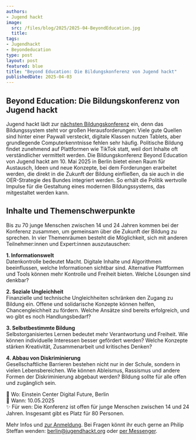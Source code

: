 ```yaml
---
authors:
- Jugend hackt
image: 
  src: /files/blog/2025/2025-04-BeyondEducation.jpg
  title:
tags:
- Jugendhackt
- Beyondeducation
type: post
layout: post
featured: blue
title: "Beyond Education: Die Bildungskonferenz von Jugend hackt"
publishedDate: 2025-04-03
---
```


## Beyond Education: Die Bildungskonferenz von Jugend hackt

Jugend hackt lädt zur [nächsten Bildungskonferenz](https://jugendhackt.org/events/konferenz-beyond-education/) ein, denn das Bildungssystem steht vor großen Herausforderungen: Viele gute Quellen sind hinter einer Paywall versteckt, digitale Klassen nutzen Tablets, aber grundlegende Computerkenntnisse fehlen sehr häufig. Politische Bildung findet zunehmend auf Plattformen wie TikTok statt, weil dort Inhalte oft verständlicher vermittelt werden. Die Bildungskonferenz Beyond Education von Jugend hackt am 10. Mai 2025 in Berlin bietet einen Raum für Austausch, Ideen und neue Konzepte, bei dem Forderungen erarbeitet werden, die direkt in die Zukunft der Bildung einfließen, da sie auch in die OER-Strategie des Bundes integriert werden. So erhält die Politik wertvolle Impulse für die Gestaltung eines modernen Bildungssystems, das mitgestaltet werden kann.

## Inhalte und Themenschwerpunkte

Bis zu 70 junge Menschen zwischen 14 und 24 Jahren kommen bei der Konferenz zusammen, um gemeinsam über die Zukunft der Bildung zu sprechen. In vier Themenräumen besteht die Möglichkeit, sich mit anderen Teilnehmer:innen und Expert:innen auszutauschen:

**1. Informationswelt**<br>
Datenkontrolle bedeutet Macht. Digitale Inhalte und Algorithmen beeinflussen, welche Informationen sichtbar sind. Alternative Plattformen und Tools können mehr Kontrolle und Freiheit bieten. Welche Lösungen sind denkbar?

**2. Soziale Ungleichheit**<br>
Finanzielle und technische Ungleichheiten schränken den Zugang zu Bildung ein. Offene und solidarische Konzepte können helfen, Chancengleichheit zu fördern. Welche Ansätze sind bereits erfolgreich, und wo gibt es noch Handlungsbedarf?

**3. Selbstbestimmte Bildung**<br>
Selbstorganisiertes Lernen bedeutet mehr Verantwortung und Freiheit. Wie können individuelle Interessen besser gefördert werden? Welche Konzepte stärken Kreativität, Zusammenarbeit und kritisches Denken?

**4. Abbau von Diskriminierung**<br>
Gesellschaftliche Barrieren bestehen nicht nur in der Schule, sondern in vielen Lebensbereichen. Wie können Ableismus, Rassismus und andere Formen der Diskriminierung abgebaut werden? Bildung sollte für alle offen und zugänglich sein.

📌 Wo: Einstein Center Digital Future, Berlin<br>
📆 Wann: 10.05.2025<br>
✨ Für wen: Die Konferenz ist offen für junge Menschen zwischen 14 und 24 Jahren. Insgesamt gibt es Platz für 80 Personen.

Mehr Infos und [zur Anmeldung](https://anmeldung.jugendhackt.org/konferenz/beyondedu25/). Bei Fragen könnt ihr euch gerne an Philip Steffan wenden: berlin@jugendhackt.org oder [per Messenger](https://jugendhackt.org/kontakt/).
